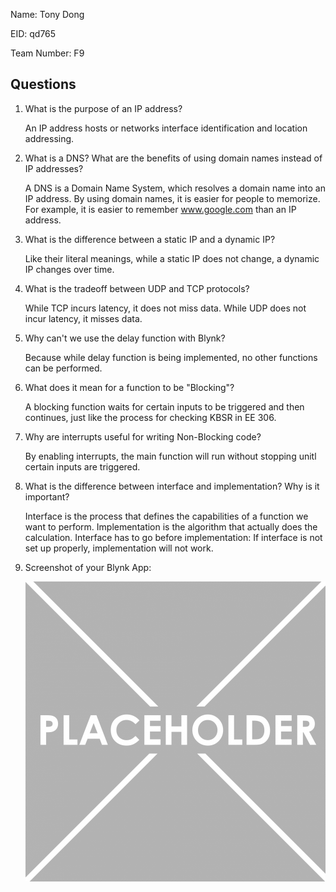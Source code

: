 Name: Tony Dong

EID: qd765

Team Number: F9

## Questions

1. What is the purpose of an IP address?

    An IP address hosts or networks interface identification and location addressing.

2. What is a DNS? What are the benefits of using domain names instead of IP addresses?

    A DNS is a Domain Name System, which resolves a domain name into an IP address. By using domain names, it is easier for people to memorize. For example, it is easier to remember www.google.com than an IP address.

3. What is the difference between a static IP and a dynamic IP?

    Like their literal meanings, while a static IP does not change, a dynamic IP changes over time.

4. What is the tradeoff between UDP and TCP protocols?

    While TCP incurs latency, it does not miss data.
    While UDP does not incur latency, it misses data.

5. Why can't we use the delay function with Blynk?

    Because while delay function is being implemented, no other functions can be performed.

6. What does it mean for a function to be "Blocking"?

    A blocking function waits for certain inputs to be triggered and then continues, just like the process for checking KBSR in EE 306.

7. Why are interrupts useful for writing Non-Blocking code?

    By enabling interrupts, the main function will run without stopping unitl certain inputs are triggered.

8. What is the difference between interface and implementation? Why is it important?

   Interface is the process that defines the capabilities of a function we want to perform.
   Implementation is the algorithm that actually does the calculation.
   Interface has to go before implementation: If interface is not set up properly, implementation will not work.

9. Screenshot of your Blynk App:

    ![your image here->](img/placeholder.png)
